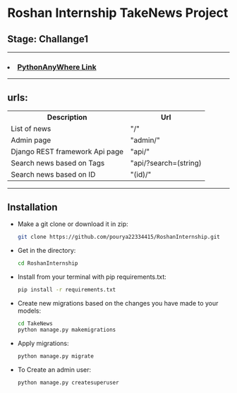 # Roshan Internship TakeNews Project
## Stage: Challange1
<hr>
<h3><li><a href="http://pouryakarami.pythonanywhere.com/"> PythonAnyWhere Link </a></li></h3>
<hr>
<h2> urls: </h2>
<table>
  <tr>
    <th> Description </th>
    <th> Url </th>
  </tr>
  <tr>
    <td> List of news </td>
    <td> "/" </td>
  </tr>
  <tr>
    <td> Admin page </td>
    <td> "admin/" </td>
  </tr>
  <tr>
    <td> Django REST framework Api page </td>
    <td> "api/" </td>
  </tr>
  <tr>
    <td> Search news based on Tags </td>
    <td> "api/?search=(string) </td>
  </tr>
  <tr>
    <td> Search news based on ID </td>
    <td> "(id)/" </td>
  </tr>
</table>
<hr>

##  Installation

- Make a git clone or download it in zip:
    ```bash
    git clone https://github.com/pourya22334415/RoshanInternship.git
    ```

- Get in the directory:
    ```bash
    cd RoshanInternship
    ```

- Install from your terminal with pip requirements.txt:
    ```bash
    pip install -r requirements.txt
    ```
    
- Create new migrations based on the changes you have made to your models:
    ```bash
    cd TakeNews
    python manage.py makemigrations
    ```

- Apply migrations:
    ```bash
    python manage.py migrate
    ```

- To Create an admin user:
    ```bash
    python manage.py createsuperuser
    ```
